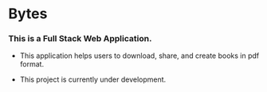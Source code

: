 # Bytes

### This is a Full Stack Web Application.

- This application helps users to download, share, and create books in pdf format.

- This project is currently under development.
